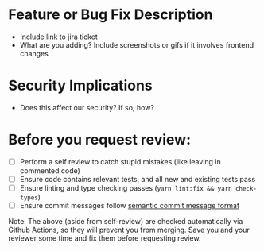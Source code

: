 # Feature or Bug Fix Description

- Include link to jira ticket
- What are you adding? Include screenshots or gifs if it involves frontend changes

# Security Implications

- Does this affect our security? If so, how?

# Before you request review:

- [ ] Perform a self review to catch stupid mistakes (like leaving in commented code)
- [ ] Ensure code contains relevant tests, and all new and existing tests pass
- [ ] Ensure linting and type checking passes (`yarn lint:fix && yarn check-types`)
- [ ] Ensure commit messages follow [semantic commit message format](https://seesparkbox.com/foundry/semantic_commit_messages)

Note: The above (aside from self-review) are checked automatically via Github Actions, so they will prevent you from merging. Save you and your reviewer some time and fix them before requesting review.
